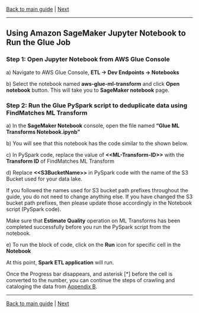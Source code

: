 [Back to main guide](../README.md) | [Next](appendixB.md)
___

## Using Amazon SageMaker Jupyter Notebook to Run the Glue Job

### Step 1: Open Jupyter Notebook from AWS Glue Console

a) Navigate to AWS Glue Console,  **ETL → Dev Endpoints → Notebooks**

b) Select the notebook named **aws-glue-ml-transform** and click **Open notebook** button. This will take you to **SageMaker notebook** page.


### Step 2: Run the Glue PySpark script to deduplicate data using FindMatches ML Transform

a) In the **SageMaker Notebook** console, open the file named **“Glue ML Transforms Notebook.ipynb”**

b) You will see that this notebook has the code similar to the shown below.

c) In PySpark code, replace the value of **\<\<ML-Transform-ID\>\>** with the **Transform ID** of FindMatches ML Transform

d) Replace **\<\<S3BucketName\>\>** in PySpark code with the name of the S3 Bucket used for your data lake.

If you followed the names used for S3 bucket path prefixes throughout the guide, you do not need to change anything else. If you have changed the S3 bucket path prefixes, then please update those accordingly in the Notebook script (PySpark code).

Make sure that **Estimate Quality** operation on ML Transforms has been completed successfully before you run the PySpark script from the notebook.

e) To run the block of code, click on the **Run** icon for specific cell in the **Notebook**

At this point, **Spark ETL application** will run.

Once the Progress bar disappears, and asterisk [*] before the cell is converted to the number, you can continue the steps of crawling and cataloging the data from [Appendix B](appendixB.md).



___

[Back to main guide](../README.md) | [Next](appendixB.md)
